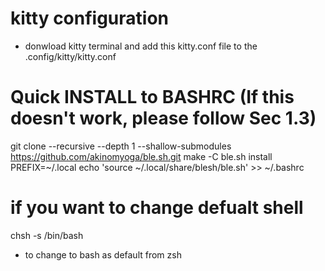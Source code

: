 # kitty configuration
- donwload kitty terminal and add this kitty.conf file to the .config/kitty/kitty.conf

# Quick INSTALL to BASHRC (If this doesn't work, please follow Sec 1.3)

git clone --recursive --depth 1 --shallow-submodules https://github.com/akinomyoga/ble.sh.git
make -C ble.sh install PREFIX=~/.local
echo 'source ~/.local/share/blesh/ble.sh' >> ~/.bashrc

# if you want to change defualt shell

  chsh -s /bin/bash

- to change to bash as default from zsh
